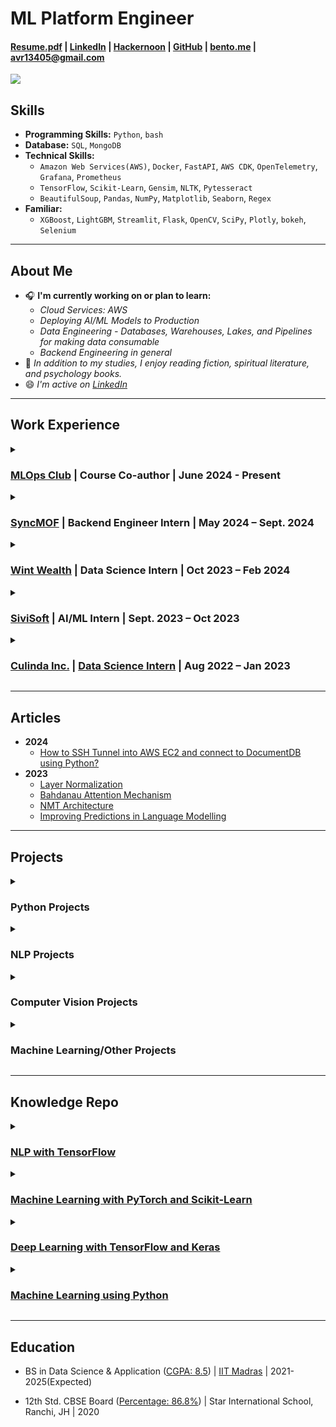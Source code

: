 # **ML Platform Engineer**

#### <a href="https://drive.google.com/file/d/1zpNgb3KVRpqg2IF36u_Jt6fm0GnifRUc/view?usp=sharing" target="_blank"><b>Resume.pdf</b></a> | <a href="https://www.linkedin.com/in/avr27/" target="_blank"><b>LinkedIn</b></a> | <a href="https://hackernoon.com/u/avr27" target="_blank"><b>Hackernoon</b></a> | <a href="https://github.com/avr2002" target="_blank"><b>GitHub</b></a> | <a href="https://bento.me/avr27" target="_blank"><b>bento.me</b></a> | avr13405@gmail.com

<!-- <a href="https://twitter.com/avr_027" target="_blank"><b>Twitter</b></a> -->
<!-- <a href="https://gitlab.com/avr27" target="_blank"><b>GitLab</b></a> -->

**![](https://komarev.com/ghpvc/?username=avr2002&label=PROFILE+VIEWS)**

## **Skills**
- **Programming Skills:** `Python`, `bash`
- **Database:** `SQL`, `MongoDB`
- **Technical Skills:**
    - `Amazon Web Services(AWS)`, `Docker`, `FastAPI`, `AWS CDK`, `OpenTelemetry`, `Grafana`, `Prometheus`
    - `TensorFlow`, `Scikit-Learn`, `Gensim`, `NLTK`, `Pytesseract`
    - `BeautifulSoup`, `Pandas`, `NumPy`, `Matplotlib`, `Seaborn`, `Regex`
- **Familiar:**
    - `XGBoost`, `LightGBM`, `Streamlit`, `Flask`, `OpenCV`, `SciPy`, `Plotly`, `bokeh`, `Selenium`

* **

## **About Me**
 
- 🎧 **I'm currently working on or plan to learn:**
    - *Cloud Services: AWS*
    - *Deploying AI/ML Models to Production*
    - *Data Engineering - Databases, Warehouses, Lakes, and Pipelines for making data consumable*
    - *Backend Engineering in general* 
- 🌼 *In addition to my studies, I enjoy reading fiction, spiritual literature, and psychology books.*
- 😄 *I'm active on <a href="https://www.linkedin.com/in/avr27/" target="_blank">LinkedIn</a>*

<!-- - ⭐ **Open for Collab (both Internationally & within India)** -->
<!-- - 📖 **I'm interested in NLP & ML Engineering. And Looking forward to building my career there. I document my learning on GitHub and share it with the LinkedIn AI Community.** -->
<!-- - 👉🏼 **Priority For Me:** I'm looking for a fun work environment, especially a mentor under whom I can work and learn a lot of stuff, one who is willing to commit to me just as I will, and one who sees my potential. -->
<!-- - 💲 **𝐀 𝐠𝐨𝐨𝐝 𝐬𝐭𝐢𝐩𝐞𝐧𝐝/𝐛𝐚𝐬𝐞-𝐩𝐚𝐲 𝐢𝐬 𝐚𝐥𝐰𝐚𝐲𝐬 𝐚𝐩𝐩𝐫𝐞𝐜𝐢𝐚𝐭𝐞𝐝 𝐚𝐧𝐝 𝐦𝐨𝐭𝐢𝐯𝐚𝐭𝐢𝐧𝐠 𝐭𝐨 𝐩𝐞𝐫𝐟𝐨𝐫𝐦 𝐛𝐞𝐭𝐭𝐞𝐫**😁 -->
<!-- - 🅰️🅸 𝐈 𝐝𝐨𝐜𝐮𝐦𝐞𝐧𝐭 𝐦𝐲 𝐀𝐈 𝐥𝐞𝐚𝐫𝐧𝐢𝐧𝐠𝐬 𝐨𝐧 𝐆𝐢𝐭𝐇𝐮𝐛 𝐚𝐧𝐝 𝐬𝐡𝐚𝐫𝐞 𝐡𝐞𝐫𝐞 𝐰𝐢𝐭𝐡 𝐭𝐡𝐞 𝐋𝐢𝐧𝐤𝐞𝐝𝐈𝐧 𝐀𝐈 𝐂𝐨𝐦𝐦𝐮𝐧𝐢𝐭𝐲 -->
<!-- - 👀 𝐋𝐨𝐨𝐤𝐢𝐧𝐠 𝐟𝐨𝐫 𝐦𝐲 𝐟𝐢𝐫𝐬𝐭 𝐟𝐮𝐥𝐥-𝐭𝐢𝐦𝐞 𝐫𝐨𝐥𝐞 𝐚𝐬 𝐚 𝐌𝐚𝐜𝐡𝐢𝐧𝐞 𝐋𝐞𝐚𝐫𝐧𝐢𝐧𝐠 𝐄𝐧𝐠𝐢𝐧𝐞𝐞𝐫, 𝐩𝐫𝐞𝐟𝐞𝐫𝐚𝐛𝐥𝐲 𝐬𝐭𝐚𝐫𝐭𝐢𝐧𝐠 𝐰𝐢𝐭𝐡 𝐚𝐧 𝐢𝐧𝐭𝐞𝐫𝐧𝐬𝐡𝐢𝐩. -->

* **

## **Work Experience**

<details>
  <summary><h3><a href="https://mlops-club.org/" target="_blank">MLOps Club</a> | <strong>Course Co-author</strong> | <strong>June 2024 - Present</strong></h3></summary>
  <div>
    <p><strong>Skills:</strong> <code>Python</code>, <code>AWS</code>, <code>Observability & Monitoring</code></p>
    <ul>
      <li>Helping to build a micro-degree to bring you from "Coder" → "Software Engineer" → "Cloud/DevOps Engineer" → "MLOps Engineer".</li>
    </ul>
  </div>
</details>

<details>
  <summary><h3><a href="https://syncmof.com/en/" target="_blank">SyncMOF</a> | <strong>Backend Engineer Intern</strong> | <strong>May 2024 – Sept. 2024</strong></h3></summary>
  <div>
    <p><strong>Skills:</strong> <code>Python</code>, <code>Pandas</code>, <code>Numpy</code>, <code>pwlf</code>, <code>SciPy</code>, <code>scikit-learn</code></p>
    <ul>
      <li>Used interpolation methods to generate synthetic data; utilized <strong>DBSCAN & Hierarchical Clustering algorithms</strong> along with <strong>Principal Component Analysis (PCA)</strong> to group data.</li>
      <li>Applied the <strong>Piecewise Linear Fit algorithm (pwlf)</strong> and <strong>B-splines Interpolation</strong> to enhance the accuracy of feature extraction processes.</li>
      <li>Built a comprehensive data analysis, visualization, and processing pipeline, automating previously manual Excel tasks and improving efficiency.</li>
      <li>Wrote fast, efficient, and manageable code by packaging the code and adhering to official Python PEP8 style guides.</li>
    </ul>
  </div>
</details>

<details>
  <summary><h3><a href="https://in.linkedin.com/company/wintwealth" target="_blank">Wint Wealth</a> | <strong>Data Science Intern</strong> | <strong>Oct 2023 – Feb 2024</strong></h3></summary>
  <div>
    <p><strong>Skills:</strong> <code>Python</code>, <code>Web Scraping</code>, <code>Beautiful Soup</code>, <code>AWS Lambda</code>, <code>AWS Simple Queue Service</code>, <code>AWS S3</code>, <code>Cron</code>, <code>Regex</code>, <code>Code Refactoring</code></p>
    <ul>
      <li>Built an internal Python utility library, centralizing the reused code in the ML codebase, thereby reducing code duplication and streamlining the whole codebase.</li>
      <li>Implemented <strong>SSH tunneling</strong> into EC2 and locally connected to DocumentDB, performing faster local testing.</li>
      <li>Built an efficient Web Crawling and Scraping Pipeline in a scalable fashion to scrape 20+ finance news sources, reducing the scraping time from 3 days to 4 hours.</li>
      <li>Implemented a <strong>serverless</strong> solution using <strong>AWS Lambda, SQS, DocumentDB, and S3</strong>, optimizing efficiency and scalability in the scraping pipeline.</li>
      <li>Built a dashboard to keep track of the Scraping Pipeline using <strong>Appsmith</strong>, fetching data from <strong>MongoDB, AWS CloudWatch, and AWS SQS</strong>.</li>
      <li>Worked in a fast-paced startup environment.</li>
    </ul>
  </div>
</details>

<details>
  <summary><h3><a href="https://www.linkedin.com/company/sivisoft/" target="_blank">SiviSoft</a> | <strong>AI/ML Intern</strong> | <strong>Sept. 2023 – Oct 2023</strong></h3></summary>
  <div>
    <p><strong>Skills:</strong> <code>Python</code>, <code>Code Refactoring</code>, <code>Code Debugging</code>, <code>AWS CLI</code>, <code>AWS S3</code>, <code>Regex</code>, <code>pdfplumber</code>, <code>Jira</code>, <code>Elasticsearch</code>, <code>Elasticview</code></p>
    <ul>
      <li>Worked with Medical PDF data, including extracting patient data and scanned PDF data.</li>
      <li><strong>Performed extensive Code Debugging and Code Refactoring.</strong></li>
      <li><strong>Assisted other interns and new employees with their Jira tickets and environment setup.</strong></li>
      <li>Worked for a little over 5 weeks; left due to mental health reasons and work culture.</li>
    </ul>
  </div>
</details>

<details>
  <summary><h3><a href="https://www.linkedin.com/company/culinda/" target="_blank">Culinda Inc.</a> | <a href="https://drive.google.com/file/d/1lkHbWUoBcfODLShqTDxYzkQvCsg_myfo/view" target="_blank"><strong>Data Science Intern</strong></a> | <strong>Aug 2022 – Jan 2023</strong></h3></summary>
  <div>
    <p><strong>Skills:</strong> <code>Python</code>, <code>CyberSecurity</code>, <code>Statistics</code>, <code>Data Analysis</code>, <code>Machine Learning</code>, <code>IoT/IoMT</code></p>
    <ul>
      <li>Created a POC using Python on Cyber risk quantification using FAIR and STRIDE Models to quantify cyber risk to IoMT/IoT devices.</li>
      <li>Wrote Python scripts that analyzed terabytes of data to generate text and Excel reports, ensuring the data flow in the pipeline was functioning as expected (Data Validator Tool).</li>
      <li>Worked on baselining hospitals' network data to identify any malicious behavior.</li>
    </ul>
  </div>
</details>

* **

## **Articles**
- **2024**
    - <a href="https://www.linkedin.com/pulse/how-ssh-tunnel-aws-ec2-connect-documentdb-using-amit-vikram-raj-btqxf/?trackingId=2uqzAqJ0TyKzRgX0V86ApQ%3D%3D" target="_blank">How to SSH Tunnel into AWS EC2 and connect to DocumentDB using Python?</a>
- **2023**
    - <a href="https://www.linkedin.com/pulse/layer-normalization-amit-vikram-raj/?trackingId=2uqzAqJ0TyKzRgX0V86ApQ%3D%3D" target="_blank">Layer Normalization</a>
    - <a href="https://www.linkedin.com/pulse/bahdanau-attention-mechanism-amit-vikram-raj/?trackingId=2uqzAqJ0TyKzRgX0V86ApQ%3D%3D" target="_blank">Bahdanau Attention Mechanism</a>
    - <a href="https://www.linkedin.com/pulse/nmt-architecture-amit-vikram-raj/?trackingId=2uqzAqJ0TyKzRgX0V86ApQ%3D%3D" target="_blank">NMT Architecture</a>
    - <a href="https://www.linkedin.com/pulse/improving-predictions-language-modelling-amit-vikram-raj/?trackingId=2uqzAqJ0TyKzRgX0V86ApQ%3D%3D" target="_blank">Improving Predictions in Language Modelling</a>

* **

## **Projects**

<details>
  <summary><h3>Python Projects</h3></summary>
  <div>
    <ul>
      <li>
        <strong>Python Cookiecutter Project Template</strong> | <a href="https://github.com/avr2002/python-cookiecutter-template" target="_blank">GitHub</a>
        <ul>
          <li><strong>Technologies Used:</strong> <code>Python</code>, <code>Cookiecutter</code>, <code>Pytest</code>, <code>GitHub Actions</code>, <code>CI/CD</code>, <code>GitHub CLI</code>, <code>Bash</code>, <code>setupTools</code>, <code>Linters</code>, <code>Pre-Commit</code></li>
          <li>Developed a customizable template using <strong>Cookiecutter</strong>, <strong>GitHub CLI</strong>, and <strong>GitHub Actions</strong> to automate the creation of Python project repositories, including setup for linting, testing, CI/CD, and secrets management.</li>
          <li>Implemented comprehensive <strong>GitHub Actions workflows</strong> for <strong>continuous integration (CI) and continuous delivery (CD)</strong>, ensuring consistent code quality and automated testing.</li>
          <li>Integrated modern development tools and best practices such as VS Code settings, <code>pyproject.toml</code> configuration, and a suite of linting tools (<code>flake8</code>, <code>black</code>, <code>mypy</code>, etc.) to maintain code quality.</li>
        </ul>
      </li>
      <li>
        <strong>Basic Library Management System API</strong> | <a href="https://github.com/avr2002/backend-library-management-sys" target="_blank">GitHub</a>
        <ul>
          <li><strong>Technologies Used:</strong> <code>Python</code>, <code>FastAPI</code>, <code>Pydantic</code>, <code>MongoDB</code>, <code>Docker</code>, <code>GCP</code></li>
          <li>Implemented a RESTful API for a Library Management System using <strong>FastAPI</strong> with <strong>MongoDB Atlas</strong> as the database, deployed as a Docker image on <strong>GCP</strong>.</li>
        </ul>
      </li>
    </ul>
  </div>
</details>


<details>
  <summary><h3>NLP Projects</h3></summary>
  <div>
    <ul>
      <li>
        <strong>Fake News Classification</strong> | <a href="https://github.com/avr2002/Fake-News-Classification-using-RNN-and-LSTM/blob/main/notebooks/main_notebook-2.ipynb" target="_blank">GitHub</a>
        <ul>
          <li><strong>Technologies Used:</strong> <code>Python</code>, <code>TensorFlow</code>, <code>scikit-learn</code>, <code>nltk</code>, <code>langdetect</code>, <code>wordcloud</code>, <code>matplotlib</code>, <code>regex</code>, <code>numpy</code>, <code>pandas</code></li>
          <li>Implemented an <strong>LSTM Model</strong> on <a href="https://www.kaggle.com/datasets/saurabhshahane/fake-news-classification" target="_blank">Kaggle Fake News Dataset</a> with over 70K news text data, achieving <strong>97% accuracy</strong>.</li>
          <li>Along with standard text pre-processing, the <code>langdetect</code> library was used to identify & remove news in other languages (French, German, Arabic, etc.), improving model performance.</li>
          <li>For EDA, WordCloud, and plotting of bi-grams and tri-grams were used to identify the general words present in the corpus.</li>
          <li>The <strong>LSTM Model</strong> was built using <strong>TensorFlow</strong> along with pre-trained <strong>GloVe Word Embeddings</strong>.</li>
        </ul>
      </li>
      <li>
        <strong>Topic Modeling Using RACE Dataset</strong> | <a href="https://github.com/avr2002/Topic-Modelling-Using-RACE-Dataset" target="_blank">GitHub</a>
        <ul>
          <li><strong>Technologies Used:</strong> <code>Python</code>, <code>Regex</code>, <code>NLTK</code>, <code>Gensim</code>, <code>Scikit-Learn</code>, <code>tSNE</code>, <code>pyLDAvis</code>, <code>bokeh</code>, <code>Git</code></li>
          <li>This <strong>NLP Project</strong> aims to use statistical models to reveal the abstract “topics” present in a large set of text documents, classifying documents based on different themes they convey.</li>
          <li>Three <strong>Topic Modeling algorithms</strong> were used: <strong>Latent Semantic Analysis (LSA)</strong>, <strong>Latent Dirichlet Allocation (LDA)</strong>, and <strong>Non-Negative Matrix Factorization (NMF)</strong>.</li>
          <li><strong>BERTopic</strong> & <strong>Top2Vec</strong> were also explored, yielding strong results.</li>
        </ul>
      </li>
      <li>
        <strong>Medical Embeddings and Clinical Trial Search Engine</strong> | <a href="https://github.com/avr2002/Medical-Embeddings-and-Clinical-Trial-Search-Engine" target="_blank">GitHub</a>
        <ul>
          <li><strong>Technologies Used:</strong> <code>Python</code>, <code>Gensim</code>, <code>Word2Vec</code>, <code>FastText</code>, <code>Streamlit</code>, <code>Git</code></li>
          <li>This project trains SkipGram and FastText Models on the COVID-19 Clinical Trials Dataset and builds a search engine where users can input COVID-19-related keywords to retrieve the top n similar results from the dataset.</li>
        </ul>
      </li>
    </ul>
  </div>
</details>


<details>
  <summary><h3>Computer Vision Projects</h3></summary>
  <div>
    <ul>
      <li>
        <strong>Image Coloring using Autoencoders</strong> | <a href="https://github.com/avr2002/Image-Coloring-using-Autoencoders" target="_blank">GitHub</a>
        <ul>
          <li><strong>Technologies Used:</strong> <code>Python</code>, <code>TensorFlow</code>, <code>Keras</code>, <code>scikit-image</code>, <code>matplotlib</code>, <code>numpy</code></li>
          <li>I tried using Autoencoders and Transfer Learning, using <strong>VGG16</strong> and <strong>InceptionResNetV2</strong> as encoder/feature extractor layers, paired with a custom decoder layer.</li>
          <li>Although the results weren't that great🥲</li>
        </ul>
      </li>
      <li>
        <strong>Multi-class Image Classification Model</strong> | <a href="https://github.com/avr2002/Image-Classification-CNN-Model-for-Real-Time-Prediction" target="_blank">GitHub</a>
        <ul>
          <li><strong>Technologies Used:</strong> <code>Python</code>, <code>TensorFlow</code>, <code>Keras</code>, <code>matplotlib</code>, <code>Flask</code>, <code>Gunicorn</code>, <code>pathlib</code>, <code>numpy</code></li>
          <li>The project aims to classify images into driving license, social security, and others category by using a CNN model architecture.</li>
          <li>An accuracy of 96% was achieved on test data of 150 images. Deployment was done using <strong>Gunicorn</strong> and <strong>Flask API</strong>.</li>
        </ul>
      </li>
    </ul>
  </div>
</details>


<details>
  <summary><h3>Machine Learning/Other Projects</h3></summary>
  <div>
    <ul>
      <li>
        <strong>Business License Status Prediction</strong> | <a href="https://github.com/avr2002/Business-License-Status-Prediction" target="_blank">GitHub</a>
        <ul>
          <li><strong>Technologies Used:</strong> <code>Python</code>, <code>scikit-learn</code>, <code>h2o</code>, <code>tensorflow</code>, <code>flask</code>, <code>gunicorn</code></li>
          <li>The project aims to predict if a customer's license should be issued, renewed, or canceled depending on features in the dataset.</li>
          <li>The problem statement was presented at <a href="https://www.interviewbit.com/contest/zs-yds-2019/" target="_blank">ZS Data Science Challenge - 2019</a>.</li>
        </ul>
      </li>
      <li>
        <strong>Medical Data Extraction Project</strong> | <a href="https://github.com/avr2002/medical-data-extraction-project" target="_blank">GitHub</a>
        <ul>
          <li><strong>Technologies Used:</strong> <code>Python</code>, <code>Regex</code>, <code>OpenCV</code>, <code>Pytesseract</code>, <code>FastAPI</code></li>
          <li>Built a Python backend using <strong>Pytesseract</strong>, <strong>OpenCV</strong>, regular expressions, and <strong>FastAPI</strong> as a web-serving framework.</li>
          <li>Automatically extracted important fields from patient details and medical prescriptions.</li>
          <li>Image processing was performed in <strong>OpenCV</strong>, followed by image-to-text conversion using <strong>Pytesseract</strong>, and then Regex for extracting key fields.</li>
        </ul>
      </li>
      <li>
        <strong>SQL Project: Provide Insights to Management in Consumer Goods Domain</strong>
        <ul>
          <li>A simple project that I made while learning SQL in 2023.</li>
          <li><a href="https://github.com/avr2002/sql-project-consumer-goods-domain" target="_blank">Project GitHub Link</a> & <a href="https://drive.google.com/file/d/1QdbMXJoyvD8SASKbZYQelT-uQamhiEQ4/view?usp=share_link" target="_blank">Certificate of Participation</a></li>
        </ul>
      </li>
      <li>
        <strong>Credit Card Default Prediction</strong> | <a href="https://github.com/avr2002/credit-card-default-prediction" target="_blank">GitHub</a>
        <ul>
          <li>A classic Credit Card Default Prediction project to predict whether a borrower is likely to default in the next 2 years or not, based on customer profile data.</li>
          <li>Implemented models including Logistic Regression, Random Forest, XGBoost, LightGBM, and a vanilla Neural Network.</li>
        </ul>
      </li>
      <li>
        <strong>Regression Models for House Price Prediction</strong> | <a href="https://github.com/avr2002/Regression-Models-for-House-Price-Prediction" target="_blank">GitHub</a>
        <ul>
          <li>Predicted house prices on the Pune real-estate dataset using different regression models, including Linear, Ridge, Lasso, Elastic Net, Random Forest, XGBoost, K-Nearest Neighbours, Support Vector Regressor, and XGBoost.</li>
          <li>Also implemented a multi-layer perceptron (MLP) using TensorFlow.</li>
        </ul>
      </li>
      <li>
        <strong>Kaggle House Price Prediction</strong> | <a href="https://www.kaggle.com/code/amitvikramraj/house-price-prediction-competition-project" target="_blank">Link</a>
        <ul>
          <li>My very first project.</li>
        </ul>
      </li>
    </ul>
  </div>
</details>

* **

## Knowledge Repo

<details>
  <summary><h3><a href="https://github.com/avr2002/NLP-with-Tensorflow" target="_blank">NLP with TensorFlow</a></h3></summary>
  <ul>
    <li>My Notes from the book <em>Natural Language Processing with TensorFlow, 2nd-ed.</em> by Thushan Ganegedara.</li>
    <li>Things I have become familiar with:
      <ul>
        <li>Word Embeddings</li>
        <li><strong><a href="https://github.com/avr2002/NLP-with-Tensorflow/blob/main/Ch_05_Sentence_Classification_CNN/02_CNN_Sentence_Classification.ipynb" target="_blank">Project: Sentence Classification using CNN</a></strong></li>
        <li>RNNs, LSTMs, GRUs
          <ul>
            <li><strong><a href="https://github.com/avr2002/NLP-with-Tensorflow/tree/main/Ch_06_RNNs" target="_blank">Project: NER with RNNs</a></strong></li>
          </ul>
        </li>
        <li>Seq2Seq Learning, Language Modelling, Neural Machine Translation (NMT)
          <ul>
            <li><strong><a href="https://github.com/avr2002/NLP-with-Tensorflow/blob/main/Ch_09_Seq-to-Seq%20Learning/01_Seq-to-Seq%20Learning-NMT.ipynb" target="_blank">Project: Neural Machine Translation: English to German</a></strong></li>
            <li><strong><a href="https://github.com/avr2002/NLP-with-Tensorflow/blob/main/Ch_07_08_LSTM/03_Language%20Modelling%20with%20LSTMs.ipynb" target="_blank">Project: Language Modelling: Generating Text using LSTMs</a></strong></li>
          </ul>
        </li>
        <li>Currently learning Transformers:
          <ul>
            <li><strong><a href="https://github.com/avr2002/NLP-with-Tensorflow/blob/main/Ch_10_Transformers/03_Implementing_BERT.ipynb" target="_blank">Project: QnA with BERT using HuggingFace</a></strong></li>
          </ul>
        </li>
      </ul>
    </li>
  </ul>
</details>

<details>
  <summary><h3><a href="https://github.com/avr2002/Machine-Learning-with-Pytorch-Scikit-Learn" target="_blank">Machine Learning with PyTorch and Scikit-Learn</a></h3></summary>
  <ul>
    <li>My Notes from <em>Machine Learning with PyTorch and Scikit-Learn</em> by Sebastian Raschka.</li>
    <li>Things covered so far:
      <ul>
        <li>Perceptron, Gradient Descent</li>
        <li>Logistic Regression, Decision Tree, SVM, KNN</li>
        <li>Feature Selection, Regularization (L1 & L2)</li>
        <li>Dimensionality Reduction: PCA, LDA</li>
        <li>Model Evaluation & HyperParameter Tuning</li>
        <li>Ensemble Learning: Bagging, Boosting</li>
        <li>Sentiment Analysis, Topic Modelling</li>
      </ul>
    </li>
  </ul>
</details>

<details>
  <summary><h3><a href="https://github.com/avr2002/Deep-Learning-with-TensorFlow-and-Keras/" target="_blank">Deep Learning with TensorFlow and Keras</a></h3></summary>
  <ul>
    <li>My Notes from the book <em>Deep Learning with TensorFlow and Keras, 3rd Edition</em>.</li>
    <li>Will cover selective topics from this book.</li>
  </ul>
</details>

<details>
  <summary><h3><a href="https://github.com/avr2002/mL" target="_blank">Machine Learning using Python</a></h3></summary>
  <ul>
    <li>Notes from <em>Machine Learning using Python</em> by Manaranjan Pradhan, U Dinesh Kumar.</li>
    <li>This was the very first ML book I read.</li>
  </ul>
</details>

* **

## **Education**
- BS in Data Science & Application (<a href="https://drive.google.com/file/d/1AEtZR7kj7uhw4p4Xq9BDKpFhwYRyrR4Q/view?usp=sharing" target="_blank">CGPA: 8.5</a>) | <a href="https://study.iitm.ac.in/ds/" target="_blank">IIT Madras</a> | 2021-2025(Expected)

- 12th Std. CBSE Board (<a href="https://drive.google.com/file/d/10N3ilh8IcbCXWZk8Ct2XRwW2SZ5KW0pN/view?usp=sharing" target="_blank">Percentage: 86.8%</a>) | Star International School, Ranchi, JH | 2020
